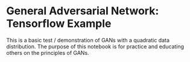 # General Adversarial Network: Tensorflow Example

This is a basic test / demonstration of GANs with a quadratic data distribution. The purpose of this notebook is for practice and educating others on the principles of GANs.
